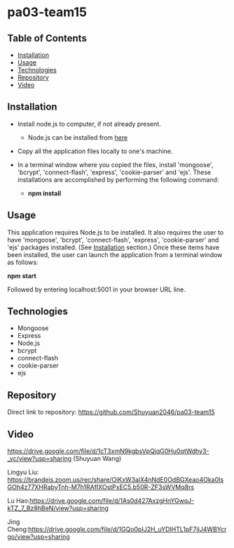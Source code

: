 # pa03-team15


## Table of Contents
* [Installation](#Installation)
* [Usage](#Usage)
* [Technologies](#Technologies)
* [Repository](#Repository)
* [Video](#Video)


## Installation

* Install node.js to computer, if not already present.
    * Node.js can be installed from [here](https://nodejs.org/en/)
* Copy all the application files locally to one's machine.
* In a terminal window where you copied the files, install 'mongoose', 'bcrypt', 'connect-flash', 'express', 'cookie-parser' and 'ejs'.    These installations are accomplished by performing the following command: 

    * **npm install**

## Usage

This application requires Node.js to be installed.  It also requires the user to have 'mongoose', 'bcrypt', 'connect-flash', 'express', 'cookie-parser' and 'ejs' packages installed.  (See [Installation](#installation) section.)  Once these items have been installed, the user can launch the application from a terminal window as follows:

**npm start**

Followed by entering localhost:5001 in your browser URL line.  


## Technologies

* Mongoose
* Express
* Node.js
* bcrypt
* connect-flash
* cookie-parser
* ejs

## Repository

Direct link to repository:  https://github.com/Shuyuan2046/pa03-team15 


## Video 
https://drive.google.com/file/d/1cT3xmN9kgbsVpQjqG0Hu0qtWdhy3-_vc/view?usp=sharing (Shuyuan Wang)

Lingyu Liu: https://brandeis.zoom.us/rec/share/OiKxW3aiX4nNdE0OdBGXeao4Oka0IsGOh4z77XHRabyTnh-M7h1RAfIXOstPxEC5.b50R-ZF3sWVMq8rs 

Lu Hao:https://drive.google.com/file/d/1As0d427AxzgHnYGwqJ-kTZ_7_Bz8hBeN/view?usp=sharing

Jing Cheng:https://drive.google.com/file/d/1GQo0pIJ2H_uYDlHTL1pF7iIJ4WBYcrgo/view?usp=sharing
